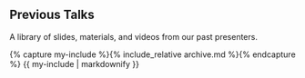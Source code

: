 <h2 class="mb1 px3 pt2 section-title">Previous Talks</h2>
<p>A library of slides, materials, and videos from our past presenters.</p>

<section id="past-talks">
  {% capture my-include %}{% include_relative archive.md %}{% endcapture %} {{ my-include | markdownify }}
</section>
